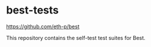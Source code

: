 # best-tests
https://github.com/eth-p/best

This repository contains the self-test test suites for Best.
